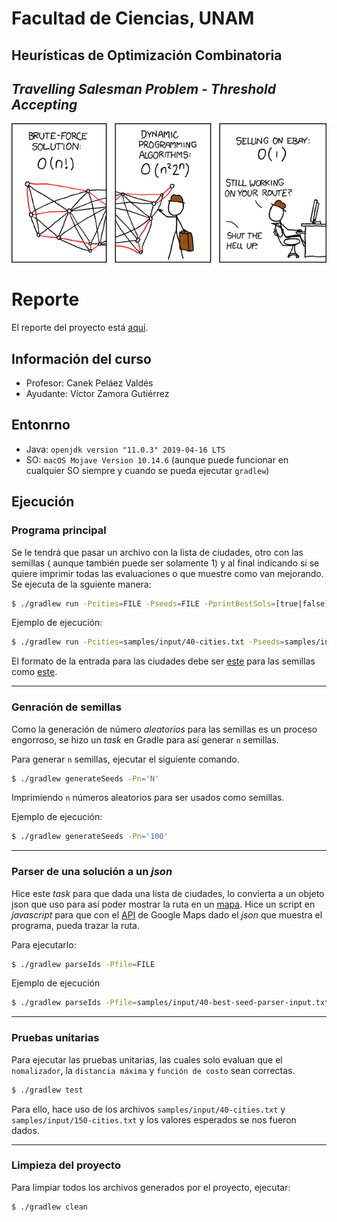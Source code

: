 # Facultad de Ciencias, UNAM

## Heurísticas de Optimización Combinatoria
## *Travelling Salesman Problem - Threshold Accepting*

![](/report/assets/img/xkdc-tsp.png)

# Reporte
El reporte del proyecto está [aquí](/report/template.pdf).

## Información del curso
* Profesor: Canek Peláez Valdés
* Ayudante: Víctor Zamora Gutiérrez

## Entonrno
* Java: `openjdk version "11.0.3" 2019-04-16 LTS`
* SO: `macOS Mojave Version 10.14.6` (aunque puede funcionar en cualquier SO siempre y 
  cuando se pueda ejecutar `gradlew`)

## Ejecución

### Programa principal
Se le tendrá que pasar un archivo con la lista de ciudades, otro con las semillas (
aunque también puede ser solamente 1) y al final indicando si se quiere imprimir 
todas las evaluaciones o que muestre como van mejorando. Se ejecuta de la
sguiente manera:

```bash
$ ./gradlew run -Pcities=FILE -Pseeds=FILE -PprintBestSols=[true|false]
```

Ejemplo de ejecución:
```bash
$ ./gradlew run -Pcities=samples/input/40-cities.txt -Pseeds=samples/input/40-best-seed.txt -PprintBestSols=true
```

El formato de la entrada para las ciudades debe ser [este](samples/input/40-cities.txt) 
para las semillas como [este](samples/input/40-best-seed.txt).


---
### Genración de semillas
Como la generación de número *aleatorios* para las semillas es un proceso engorroso, 
se hizo un *task* en Gradle para así generar `n` semillas.

Para generar `n` semillas, ejecutar el siguiente comando.
```bash
$ ./gradlew generateSeeds -Pn='N'
```

Imprimiendo `n` números aleatorios para ser usados como semillas.

Ejemplo de ejecución:
```bash
$ ./gradlew generateSeeds -Pn='100'
```


---
### Parser de una solución a un *json*
Hice este *task* para que dada una lista de ciudades, lo convierta a un objeto json 
que uso para así poder mostrar la ruta en un [mapa](/report/assets/img/tsp_best_150.png).
Hice un script en *javascript* para que con el
[API](https://developers.google.com/maps/documentation/javascript/tutorial) de 
Google Maps dado el *json* que muestra el programa, pueda trazar la ruta.

Para ejecutarlo:
```bash
$ ./gradlew parseIds -Pfile=FILE
```

Ejemplo de ejecución
```bash
$ ./gradlew parseIds -Pfile=samples/input/40-best-seed-parser-input.txt
```


---
### Pruebas unitarias
Para ejecutar las pruebas unitarias, las cuales solo evaluan que el `nomalizador`, 
la `distancia máxima` y `función de costo` sean correctas.

```bash
$ ./gradlew test 
```

Para ello, hace uso de los archivos `samples/input/40-cities.txt` y
`samples/input/150-cities.txt` y los valores esperados se nos fueron dados.

---
### Limpieza del proyecto
Para limpiar todos los archivos generados por el proyecto, ejecutar:
```bash
$ ./gradlew clean
```

